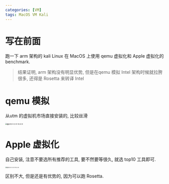 ```yaml
---
categories: [VM]
tags: MacOS VM Kali
---
```


# 写在前面

跑一下 arm 架构的 kali Linux 在 MacOS 上使用 qemu 虚拟化和 Apple 虚拟化的 benchmark.

>   结果证明, arm 架构没有明显优势, 但是在qemu 模拟 Intel 架构时候就拉胯很多, 还得是 Rosetta 来转译 Intel



# qemu 模拟

从utm 的虚拟机市场直接安装的, 比较丝滑

<img src="https://cdn.jsdelivr.net/gh/zorchp/blogimage/%E6%88%AA%E5%B1%8F2024-02-05%2018.26.39.jpg" alt="截屏2024-02-05 18.26.39" style="zoom:30%;" />



# Apple 虚拟化

自己安装, 注意不要选所有推荐的工具, 要不然要等很久, 就选 top10 工具即可. 

<img src="https://cdn.jsdelivr.net/gh/zorchp/blogimage/%E6%88%AA%E5%B1%8F2024-02-05%2018.42.49.jpg" alt="截屏2024-02-05 18.42.49" style="zoom:23%;" />

区别不大, 但是还是有优势的, 因为可以跑 Rosetta. 
